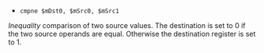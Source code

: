 * `cmpne $mDst0, $mSrc0, $mSrc1`

*Inequality* comparison of two source values. The destination is set to
0 if the two source operands are equal. Otherwise the destination
register is set to 1.
